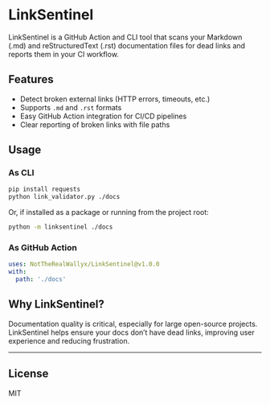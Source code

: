 # LinkSentinel

LinkSentinel is a GitHub Action and CLI tool that scans your Markdown (.md) and reStructuredText (.rst) documentation files for dead links and reports them in your CI workflow.

## Features

- Detect broken external links (HTTP errors, timeouts, etc.)
- Supports `.md` and `.rst` formats
- Easy GitHub Action integration for CI/CD pipelines
- Clear reporting of broken links with file paths

## Usage

### As CLI

```bash
pip install requests
python link_validator.py ./docs
```

Or, if installed as a package or running from the project root:

```bash
python -m linksentinel ./docs
```

### As GitHub Action

```yaml
uses: NotTheRealWallyx/LinkSentinel@v1.0.0
with:
  path: './docs'
```

## Why LinkSentinel?

Documentation quality is critical, especially for large open-source projects.  
LinkSentinel helps ensure your docs don’t have dead links, improving user experience and reducing frustration.

---

## License

MIT
